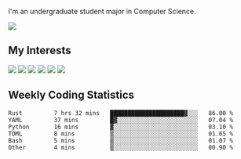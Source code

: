 I'm an undergraduate student major in Computer Science.

![](https://github-readme-stats.vercel.app/api?username=littzhch&theme=radical)

## My Interests

![](https://img.shields.io/badge/Python-3776AB?style=flat&labelColor=FFD43B&logoColor=3776AB&logo=python)
![](https://img.shields.io/badge/C-00599C?style=flat&labelColor=01427d&logoColor=6295cb&logo=c)
![](https://img.shields.io/badge/Rust-ffffff?style=flat&labelColor=ffffff&logoColor=000000&logo=rust)
![](https://img.shields.io/badge/LaTeX-008080?style=flat&labelColor=eeece5&logoColor=008080&logo=latex)
![](https://img.shields.io/badge/OpenGL-5487b2?style=flat&labelColor=ffffff&logoColor=5487b2&logo=opengl)
![](https://img.shields.io/badge/archlinux-1793d1?style=flat&labelColor=333333&logoColor=1793d1&logo=archlinux)

## Weekly Coding Statistics
<!--START_SECTION:waka-->

```text
Rust         7 hrs 32 mins   █████████████████████▓░░░   86.00 %
YAML         37 mins         █▓░░░░░░░░░░░░░░░░░░░░░░░   07.04 %
Python       16 mins         ▓░░░░░░░░░░░░░░░░░░░░░░░░   03.10 %
TOML         8 mins          ▒░░░░░░░░░░░░░░░░░░░░░░░░   01.65 %
Bash         5 mins          ▒░░░░░░░░░░░░░░░░░░░░░░░░   01.07 %
Other        4 mins          ▒░░░░░░░░░░░░░░░░░░░░░░░░   00.90 %
```

<!--END_SECTION:waka-->
